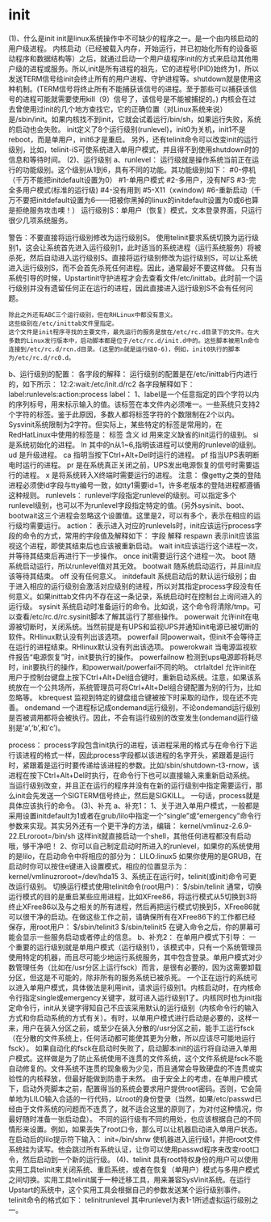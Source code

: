 # init


(1)、什么是init
	init是linux系统操作中不可缺少的程序之一。是一个由内核启动的用户级进程。
	内核启动（已经被载入内存，开始运行，并已初始化所有的设备驱动程序和数据结构等）之后，就通过启动一个用户级程序init的方式来启动其他用户级的进程或服务。所以,init是所有进程的祖先，它的进程号(PID)始终为1，所以发送TERM信号给init会终止所有的用户进程、守护进程等。shutdown就是使用这种机制。(TERM信号将终止所有不能捕获该信号的进程。至于那些可以捕获该信号的进程可能就需要使用kill（9）信号了，该信号是不能被捕捉的。)
	内核会在过去曾使用过init的几个地方查找它，它的正确位置（对Linux系统来说）是/sbin/init。如果内核找不到init，它就会试着运行/bin/sh，如果运行失败，系统的启动也会失败。
	init定义了8个运行级别(runlevel)，init0为关机，init1不是reboot，而是单用户，init6才是重启。
	另外，还有telinit命令可以改变init的运行级别，比如，telinit-iS可使系统进入单用户模式，并且得不到使用shutdown时的信息和等待时间。
(2)、运行级别
a、runlevel：
	运行级就是操作系统当前正在运行的功能级别。这个级别从1到6，具有不同的功能。其功能级别如下：
#0-停机（千万不能把initdefault设置为0）
#1-单用户模式
#2-多用户，没有NFS
#3-完全多用户模式(标准的运行级)
#4-没有用到
#5-X11（xwindow)
#6-重新启动（千万不要把initdefault设置为6——把被你黑掉的linux的initdefault设置为0或6也算是拒绝服务攻击噢！）
运行级别S：单用户（恢复）模式，文本登录界面，只运行很少几项系统服务。

警告：不要直接将运行级别修改为运行级别S。
	使用telinit要求系统切换为运行级别1，这会让系统首先进入运行级别1，此时适当的系统进程（运行系统服务）将被杀死，然后自动进入运行级别S。直接将运行级别修改为运行级别S，可以让系统进入运行级别S，而不会首先杀死任何进程。因此，通常最好不要这样做。
	只有当系统引导的时候，Upstartinit守护进程才会去查看文件/etc/inittab。此时前一个运行级别并没有遗留任何正在运行的进程，因此直接进入运行级别S不会有任何问题。

	除此之外还有ABC三个运行级别，但在RHLinux中都没有意义。
	这些级别在/etc/inittab文件里指定。
	这个文件是init程序寻找的主要文件，最先运行的服务是放在/etc/rc.d目录下的文件。在大多数的Linux发行版本中，启动脚本都是位于/etc/rc.d/init.d中的。这些脚本被用ln命令连接到/etc/rc.d/rcn.d目录。(这里的n就是运行级0-6)，例如，init0执行的脚本为/etc/rc.d/rc0.d。
b、运行级别的配置：
各字段的解释：
运行级别的配置是在/etc/inittab行内进行的，如下所示：
12:2:wait:/etc/init.d/rc2
各字段解释如下：
label:runlevels:action:process
label：
	1、label是一个任意指定的四个字符以内的序列标号，用来标示输入的值。该标签在本文件内必须唯一。一些系统只支持2个字符的标签。鉴于此原因，多数人都将标签字符的个数限制在2个以内。Sysvinit系统限制为2字符。但实际上，某些特定的标签是常用的，在RedHatLinux中使用的标签是：
标签	含义
id	用来定义缺省的init运行的级别。
si	是系统初始化的进程。
ln	其中的n从1~6,指明该进程可以使用的runlevel的级别。
ud	是升级进程。
ca	指明当按下Ctrl+Alt+Del时运行的进程。
pf	指当UPS表明断电时运行的进程。
pr	是在系统真正关闭之前，UPS发出电源恢复的信号时需要运行的进程。
x	是将系统转入X终端时需要运行的进程。
注意：
	像getty之类的登陆进程必须使id字段与tty编号一致，如tty1需要id=1，许多老版本的登陆进程都遵循这种规则。
runlevels：
	runlevel字段指定runlevel的级别。可以指定多个runlevel级别，也可以不为runlevel字段指定特定的值。(另外sysinit、boot、bootwait这三个进程会忽略这个设置值。这里是2，可以有多个，表示在相应的运行级均需要运行。
action：
	表示进入对应的runlevels时，init应该运行process字段的命令的方式，常用的字段值及解释如下：
字段	解释
respawn	表示init应该监视这个进程，即使其结束后也应该被重新启动。
wait	init应该运行这个进程一次，并等待其结束后再进行下一步操作。
once	init需要运行这个进程一次。
boot	随系统启动运行，所以runlevel值对其无效。
bootwait	随系统启动运行，并且init应该等待其结束。
off	没有任何意义。
initdefault	系统启动后的默认运行级别；由于进入相应的运行级别会激活对应级别的进程，所以对其指定process字段没有任何意义。如果inittab文件内不存在这一条记录，系统启动时在控制台上询问进入的运行级。
sysinit	系统启动时准备运行的命令。比如说，这个命令将清除/tmp。可以查看/etc/rc.d/rc.sysinit脚本了解其运行了那些操作。
powerwait	允许init在电源被切断时，关闭系统。当然前提是有UPS和监视UPS并通知init电源已被切断的软件。RHlinux默认没有列出该选项。
powerfail	同powerwait，但init不会等待正在运行的进程结束。RHlinux默认没有列出该选项。
powerokwait	当电源监视软件报告“电源恢复”时，init要执行的操作。
powerfailnow	检测到ups电源即将耗尽时，init要执行的操作，和powerwait/powerfail不同的哟。
ctrlaltdel	允许init在用户于控制台键盘上按下Ctrl+Alt+Del组合键时，重新启动系统。注意，如果该系统放在一个公共场所，系统管理员可将Ctrl+Alt+Del组合键配置为别的行为，比如忽略等。
kbrequest	监视到特定的键盘组合键被按下时采取的动作，现在还不完善。
ondemand	一个进程标记成ondemand运行级别，不论ondemand运行级别是否被调用都将会被执行。因此，不会有运行级别的改变发生(ondemand运行级别是‘a’,‘b’,和‘c’)。

process：
	process字段包含init执行的进程，该进程采用的格式与在命令行下运行该进程的格式一样，因此process字段都以该进程的名字开头，紧跟着是运行时，紧跟着是运行时要传递给该进程的参数。比如/sbin/shutdown-t3-rnow，该进程在按下Ctrl+Alt+Del时执行，在命令行下也可以直接输入来重新启动系统。
	当运行级别改变，并且正在运行的程序并没有在新的运行级别中指定需要运行，那么init会先发送一个SIGTERM信号终止，然后是SIGKILL。
	一句话，process就是具体应该执行的命令。
(3)、补充
a、补充1：
1、关于进入单用户模式，一般都是采用设置initdefault为1或者在grub/lilo中指定一个“single”或“emergency”命令行参数来实现。其实另外还有一个更干净的方法，编辑：
kernel/vmlinuz-2.6.9-22.ELroroot=/bin/sh
这样init就直接启动一个shell，其他任何进程都没有启动哦，够干净吧！
2、你可以自己制定启动时所进入的runlevel，如果你的系统使用的是lilo，在启动命令中将相应的部分为：
LILO:linux5
如果你使用的是GRUB，在启动时你可以按住e键进入设置模式，相应的位置显示为：
kernel/vmlinuzroroot=/dev/hda15
3、系统正在运行时，telinit(或init)命令可更改运行级别。
切换运行模式使用telinit命令(root用户)：
$/sbin/telinit
通常，切换运行模式的目的是重启某些应用进程，比如XFree86，将运行模式从5切换到3将终止XFree86以及与之相关的所有进程，然后再把运行模式切换到5，XFree86就可以很干净的启动。在做这些工作之前，请确保所有在XFree86下的工作都已经保存，用root用户：
$/sbin/telinit3
$/sbin/telinit5
在键入命令之后，你的屏幕可能会显示一些服务启动或者停止的信息。
b、补充2：
在单用户模式下引导：
	一个重要的运行级别就是单用户模式（运行级别1），该模式中，只有一个系统管理员使用特定的机器，而且尽可能少地运行系统服务，其中包含登录。单用户模式对少数管理任务（比如在/usr分区上运行fsck）而言，是很有必要的，因为这需要卸载分区，但这是不可能的，除非所有的服务系统已被杀死。
一个正在运行的系统可以进入单用户模式，具体做法是利用init，请求运行级别1。内核启动时，在内核命令行指定single或emergency关键字，就可进入运行级别1了。内核同时也为init指定命令行，init从关键字得知自己不应该采用默认的运行级别（内核命令行的输入方式和你启动系统的方式有关）。有时，以单用户模式进行启动是必要的，这样一来，用户在装入分区之前，或至少在装入分散的/usr分区之前，能手工运行fsck（在分散的文件系统上，任何活动都可能使其更为分散，所以应该尽可能地运行fsck）。
	如果自动化的fsck在启动时失败了，启动脚本init的运行将自动进入单用户模式。这样做是为了防止系统使用不连贯的文件系统，这个文件系统是fsck不能自动修复的。文件系统不连贯的现象极为少见，而且通常会导致硬盘的不连贯或实验性的内核释放，但最好能做到防患于未然。
	由于安全上的考虑，在单用户模式下，启动外壳脚本之前，配置得当的系统会要求用户提供root密码。否则，它会简单地为LILO输入合适的一行代码，以root的身份登录（当然，如果/etc/passwd已经由于文件系统的问题而不连贯了，就不适合这里的原则了，为对付这种情况，你最好随时准备一张启动盘）。
不同的运行级有不同的用处，也应该根据自己的不同情形来设置。例如，如果丢失了root口令，那么可以让机器启动进入单用户状态。在启动后的lilo提示符下输入：
init=/bin/shrw
使机器进入运行级1，并把root文件系统挂为读写。他会跳过所有系统认证，让你可以使用passwd程序来改变root口令，然后启动到一个新的运行级。
(4)、telinit
	具有root特权身份的用户可以使用实用工具telinit来关闭系统、重启系统，或者在恢复（单用户）模式与多用户模式之间切换。实用工具telinit属于一种迁移工具，用来兼容SysVinit系统。在运行Upstart的系统中，这个实用工具会根据自己的参数发送某个运行级别事件。telinit命令的格式如下：
telinitrunlevel
其中runlevel为表1-1所述虚拟运行级别之一。
